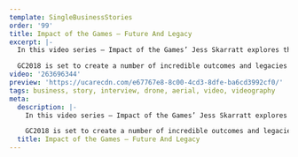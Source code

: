 ```yaml
---
template: SingleBusinessStories
order: '99'
title: Impact of the Games – Future And Legacy
excerpt: |-
  In this video series – Impact of the Games’ Jess Skarratt explores the Future and Legacy of GC2018.

  GC2018 is set to create a number of incredible outcomes and legacies that will have positive impacts well into the future including Gold Coast Schools Connect program, Promos and Adsting healthy and active living, diverse and enduring economic growth, raising awareness, sharing knowledge and creating active, engaged and inclusive communities to support all the long term benefits of hosting the Commonwealth Games on the Gold Coast.
video: '263696344'
preview: 'https://ucarecdn.com/e67767e8-8c00-4cd3-8dfe-ba6cd3992cf0/'
tags: business, story, interview, drone, aerial, video, videography
meta:
  description: |-
    In this video series – Impact of the Games’ Jess Skarratt explores the Future and Legacy of GC2018.

    GC2018 is set to create a number of incredible outcomes and legacies that will have positive impacts well into the future including Gold Coast Schools Connect program, Promos and Adsting healthy and active living, diverse and enduring economic growth, raising awareness, sharing knowledge and creating active, engaged and inclusive communities to support all the long term benefits of hosting the Commonwealth Games on the Gold Coast.
  title: Impact of the Games – Future And Legacy
---
```

